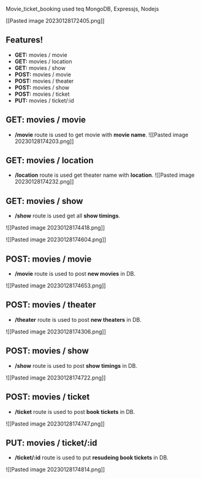 
Movie_ticket_booking used teq MongoDB, Expressjs, Nodejs

[[Pasted image 20230128172405.png]]


## Features!

-   **GET:** movies / movie
-   **GET:** movies / location
-   **GET:** movies / show
-   **POST:** movies / movie
-   **POST:** movies / theater
-   **POST:** movies / show
-   **POST:** movies / ticket
-   **PUT:** movies / ticket/:id


## **GET:** movies / movie

-  **/movie** route is used to get  movie with **movie name**.
![[Pasted image 20230128174203.png]]

## **GET:** movies / location

-  **/location** route is used get  theater name with **location**.
![[Pasted image 20230128174232.png]]

## **GET:** movies / show

-  **/show** route is used get all **show timings**.

![[Pasted image 20230128174418.png]]

![[Pasted image 20230128174604.png]]

## **POST:** movies / movie

-  **/movie** route is used to post **new movies** in  DB.

![[Pasted image 20230128174653.png]]


## **POST:** movies / theater

-  **/theater** route is used to post **new theaters** in DB.

![[Pasted image 20230128174306.png]]

## **POST:** movies / show

-  **/show** route is used to post  **show timings** in DB.

![[Pasted image 20230128174722.png]]

## **POST:** movies / ticket

-  **/ticket** route is used to post **book tickets** in DB.

![[Pasted image 20230128174747.png]]

## **PUT:** movies / ticket/:id

-  **/ticket/:id** route is used to put **resudeing book tickets** in DB.


![[Pasted image 20230128174814.png]]
